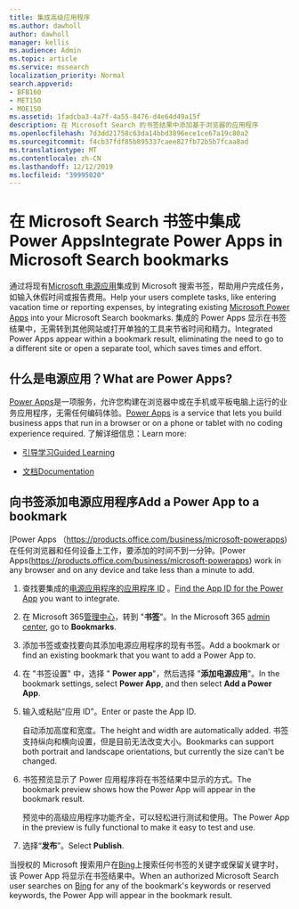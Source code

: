 ```yaml
---
title: 集成高级应用程序
ms.author: dawholl
author: dawholl
manager: kellis
ms.audience: Admin
ms.topic: article
ms.service: mssearch
localization_priority: Normal
search.appverid:
- BFB160
- MET150
- MOE150
ms.assetid: 1fadcba3-4a7f-4a55-8476-d4e64d49a15f
description: 在 Microsoft Search 的书签结果中添加基于浏览器的应用程序
ms.openlocfilehash: 7d3dd21758c63da14bbd3896ece1ce67a19c80a2
ms.sourcegitcommit: f4cb37fdf85b895337caee827fb72b5b7fcaa8ad
ms.translationtype: MT
ms.contentlocale: zh-CN
ms.lasthandoff: 12/12/2019
ms.locfileid: "39995020"
---
```

# <a name="integrate-power-apps-in-microsoft-search-bookmarks"></a><span data-ttu-id="7c83b-103">在 Microsoft Search 书签中集成 Power Apps</span><span class="sxs-lookup"><span data-stu-id="7c83b-103">Integrate Power Apps in Microsoft Search bookmarks</span></span>
   
<span data-ttu-id="7c83b-104">通过将现有[Microsoft 电源应用](https://products.office.com/business/microsoft-powerapps)集成到 Microsoft 搜索书签，帮助用户完成任务，如输入休假时间或报告费用。</span><span class="sxs-lookup"><span data-stu-id="7c83b-104">Help your users complete tasks, like entering vacation time or reporting expenses, by integrating existing [Microsoft Power Apps](https://products.office.com/business/microsoft-powerapps) into your Microsoft Search bookmarks.</span></span> <span data-ttu-id="7c83b-105">集成的 Power Apps 显示在书签结果中，无需转到其他网站或打开单独的工具来节省时间和精力。</span><span class="sxs-lookup"><span data-stu-id="7c83b-105">Integrated Power Apps appear within a bookmark result, eliminating the need to go to a different site or open a separate tool, which saves times and effort.</span></span>
  
## <a name="what-are-power-apps"></a><span data-ttu-id="7c83b-106">什么是电源应用？</span><span class="sxs-lookup"><span data-stu-id="7c83b-106">What are Power Apps?</span></span>

<span data-ttu-id="7c83b-107">[Power Apps](https://products.office.com/business/microsoft-powerapps)是一项服务，允许您构建在浏览器中或在手机或平板电脑上运行的业务应用程序，无需任何编码体验。</span><span class="sxs-lookup"><span data-stu-id="7c83b-107">[Power Apps](https://products.office.com/business/microsoft-powerapps) is a service that lets you build business apps that run in a browser or on a phone or tablet with no coding experience required.</span></span> <span data-ttu-id="7c83b-108">了解详细信息：</span><span class="sxs-lookup"><span data-stu-id="7c83b-108">Learn more:</span></span>
  
- [<span data-ttu-id="7c83b-109">引导学习</span><span class="sxs-lookup"><span data-stu-id="7c83b-109">Guided Learning</span></span>](https://docs.microsoft.com/learn/browse/?products=powerapps)
    
- [<span data-ttu-id="7c83b-110">文档</span><span class="sxs-lookup"><span data-stu-id="7c83b-110">Documentation</span></span>](https://docs.microsoft.com/powerapps/)
    
## <a name="add-a-power-app-to-a-bookmark"></a><span data-ttu-id="7c83b-111">向书签添加电源应用程序</span><span class="sxs-lookup"><span data-stu-id="7c83b-111">Add a Power App to a bookmark</span></span>

<span data-ttu-id="7c83b-112">[Power Apps （https://products.office.com/business/microsoft-powerapps)在任何浏览器和任何设备上工作，要添加的时间不到一分钟。</span><span class="sxs-lookup"><span data-stu-id="7c83b-112">[Power Apps(https://products.office.com/business/microsoft-powerapps) work in any browser and on any device and take less than a minute to add.</span></span>
  
1. <span data-ttu-id="7c83b-113">查找要集成的[电源应用程序的应用程序 ID](https://docs.microsoft.com/powerapps/maker/canvas-apps/get-sessionid#get-an-app-id) 。</span><span class="sxs-lookup"><span data-stu-id="7c83b-113">[Find the App ID for the Power App](https://docs.microsoft.com/powerapps/maker/canvas-apps/get-sessionid#get-an-app-id) you want to integrate.</span></span>
    
2. <span data-ttu-id="7c83b-114">在 Microsoft 365[管理中心](https://admin.microsoft.com)，转到 "**书签**"。</span><span class="sxs-lookup"><span data-stu-id="7c83b-114">In the Microsoft 365 [admin center](https://admin.microsoft.com), go to **Bookmarks**.</span></span>
    
3. <span data-ttu-id="7c83b-115">添加书签或查找要向其添加电源应用程序的现有书签。</span><span class="sxs-lookup"><span data-stu-id="7c83b-115">Add a bookmark or find an existing bookmark that you want to add a Power App to.</span></span>
    
4. <span data-ttu-id="7c83b-116">在 "书签设置" 中，选择 " **Power app**"，然后选择 "**添加电源应用**"。</span><span class="sxs-lookup"><span data-stu-id="7c83b-116">In the bookmark settings, select **Power App**, and then select **Add a Power App**.</span></span>
    
5. <span data-ttu-id="7c83b-117">输入或粘贴“应用 ID”。</span><span class="sxs-lookup"><span data-stu-id="7c83b-117">Enter or paste the App ID.</span></span>
    
    <span data-ttu-id="7c83b-118">自动添加高度和宽度。</span><span class="sxs-lookup"><span data-stu-id="7c83b-118">The height and width are automatically added.</span></span> <span data-ttu-id="7c83b-119">书签支持纵向和横向设置，但是目前无法改变大小。</span><span class="sxs-lookup"><span data-stu-id="7c83b-119">Bookmarks can support both portrait and landscape orientations, but currently the size can't be changed.</span></span>
    
6. <span data-ttu-id="7c83b-120">书签预览显示了 Power 应用程序将在书签结果中显示的方式。</span><span class="sxs-lookup"><span data-stu-id="7c83b-120">The bookmark preview shows how the Power App will appear in the bookmark result.</span></span>
    
    <span data-ttu-id="7c83b-121">预览中的高级应用程序功能齐全，可以轻松进行测试和使用。</span><span class="sxs-lookup"><span data-stu-id="7c83b-121">The Power App in the preview is fully functional to make it easy to test and use.</span></span>
    
7. <span data-ttu-id="7c83b-122">选择“**发布**”。</span><span class="sxs-lookup"><span data-stu-id="7c83b-122">Select **Publish**.</span></span>
    
<span data-ttu-id="7c83b-123">当授权的 Microsoft 搜索用户在[Bing](https://Bing.com)上搜索任何书签的关键字或保留关键字时，该 Power App 将显示在书签结果中。</span><span class="sxs-lookup"><span data-stu-id="7c83b-123">When an authorized Microsoft Search user searches on [Bing](https://Bing.com) for any of the bookmark's keywords or reserved keywords, the Power App will appear in the bookmark result.</span></span>
